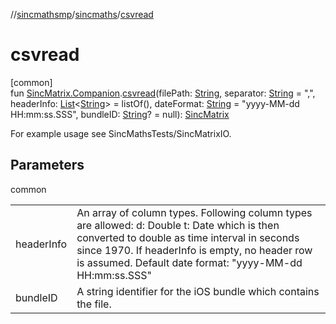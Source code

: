 //[sincmathsmp](../../index.md)/[sincmaths](index.md)/[csvread](csvread.md)

# csvread

[common]\
fun [SincMatrix.Companion](-sinc-matrix/-companion/index.md).[csvread](csvread.md)(filePath: [String](https://kotlinlang.org/api/latest/jvm/stdlib/kotlin/-string/index.html), separator: [String](https://kotlinlang.org/api/latest/jvm/stdlib/kotlin/-string/index.html) = ",", headerInfo: [List](https://kotlinlang.org/api/latest/jvm/stdlib/kotlin.collections/-list/index.html)&lt;[String](https://kotlinlang.org/api/latest/jvm/stdlib/kotlin/-string/index.html)&gt; = listOf(), dateFormat: [String](https://kotlinlang.org/api/latest/jvm/stdlib/kotlin/-string/index.html) = "yyyy-MM-dd HH:mm:ss.SSS", bundleID: [String](https://kotlinlang.org/api/latest/jvm/stdlib/kotlin/-string/index.html)? = null): [SincMatrix](-sinc-matrix/index.md)

For example usage see SincMathsTests/SincMatrixIO.

## Parameters

common

| | |
|---|---|
| headerInfo | An array of column types. Following column types are allowed: d: Double t: Date which is then converted to double as time interval in seconds since 1970. If headerInfo is empty, no header row is assumed. Default date format: "yyyy-MM-dd HH:mm:ss.SSS" |
| bundleID | A string identifier for the iOS bundle which contains the file. |
